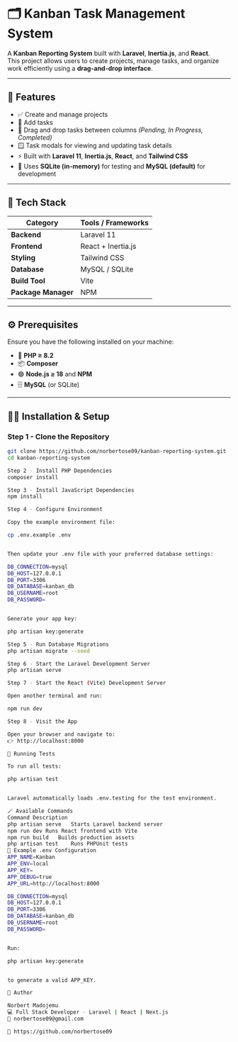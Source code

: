 # 🗂️ Kanban Task Management System

A **Kanban Reporting System** built with **Laravel**, **Inertia.js**, and **React**.  
This project allows users to create projects, manage tasks, and organize work efficiently using a **drag-and-drop interface**.

---

## 🚀 Features

-   ✅ Create and manage projects
-   📝 Add tasks
-   🔄 Drag and drop tasks between columns _(Pending, In Progress, Completed)_
-   🪟 Task modals for viewing and updating task details
-   ⚡ Built with **Laravel 11**, **Inertia.js**, **React**, and **Tailwind CSS**
-   💾 Uses **SQLite (in-memory)** for testing and **MySQL (default)** for development

---

## 🧰 Tech Stack

| Category            | Tools / Frameworks |
| ------------------- | ------------------ |
| **Backend**         | Laravel 11         |
| **Frontend**        | React + Inertia.js |
| **Styling**         | Tailwind CSS       |
| **Database**        | MySQL / SQLite     |
| **Build Tool**      | Vite               |
| **Package Manager** | NPM                |

---

## ⚙️ Prerequisites

Ensure you have the following installed on your machine:

-   🐘 **PHP ≥ 8.2**
-   📦 **Composer**
-   🟢 **Node.js ≥ 18** and **NPM**
-   🗄️ **MySQL** (or SQLite)

---

## 🧑‍💻 Installation & Setup

### Step 1 - Clone the Repository

```bash
git clone https://github.com/norbertose09/kanban-reporting-system.git
cd kanban-reporting-system

Step 2 - Install PHP Dependencies
composer install

Step 3 - Install JavaScript Dependencies
npm install

Step 4 - Configure Environment

Copy the example environment file:

cp .env.example .env


Then update your .env file with your preferred database settings:

DB_CONNECTION=mysql
DB_HOST=127.0.0.1
DB_PORT=3306
DB_DATABASE=kanban_db
DB_USERNAME=root
DB_PASSWORD=


Generate your app key:

php artisan key:generate

Step 5 - Run Database Migrations
php artisan migrate --seed

Step 6 - Start the Laravel Development Server
php artisan serve

Step 7 - Start the React (Vite) Development Server

Open another terminal and run:

npm run dev

Step 8 - Visit the App

Open your browser and navigate to:
👉 http://localhost:8000

🧪 Running Tests

To run all tests:

php artisan test


Laravel automatically loads .env.testing for the test environment.

🪄 Available Commands
Command	Description
php artisan serve	Starts Laravel backend server
npm run dev	Runs React frontend with Vite
npm run build	Builds production assets
php artisan test	Runs PHPUnit tests
🧾 Example .env Configuration
APP_NAME=Kanban
APP_ENV=local
APP_KEY=
APP_DEBUG=true
APP_URL=http://localhost:8000

DB_CONNECTION=mysql
DB_HOST=127.0.0.1
DB_PORT=3306
DB_DATABASE=kanban_db
DB_USERNAME=root
DB_PASSWORD=


Run:

php artisan key:generate


to generate a valid APP_KEY.

👤 Author

Norbert Madojemu
💻 Full Stack Developer - Laravel | React | Next.js
📧 norbertose09@gmail.com

🔗 https://github.com/norbertose09
```
